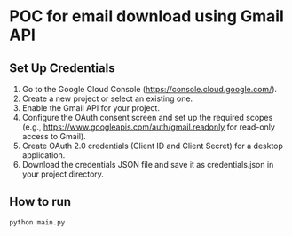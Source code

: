 # POC for email download using Gmail API

## Set Up Credentials

1. Go to the Google Cloud Console (https://console.cloud.google.com/).
2. Create a new project or select an existing one.
3. Enable the Gmail API for your project.
4. Configure the OAuth consent screen and set up the required scopes (e.g., https://www.googleapis.com/auth/gmail.readonly for read-only access to Gmail).
5. Create OAuth 2.0 credentials (Client ID and Client Secret) for a desktop application.
6. Download the credentials JSON file and save it as credentials.json in your project directory.

## How to run

``` bash
python main.py
```
